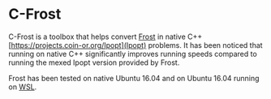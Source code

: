 # C-Frost

C-Frost is a toolbox that helps convert [Frost](https://github.com/ayonga/frost-dev) in native C++ [https://projects.coin-or.org/Ipopt](Ipopt) problems.
It has been noticed that running on native C++ significantly improves running speeds compared to running the mexed Ipopt version provided by Frost.

Frost has been tested on native Ubuntu 16.04 and on Ubuntu 16.04 running on [WSL](https://docs.microsoft.com/en-us/windows/wsl/install-win10).
